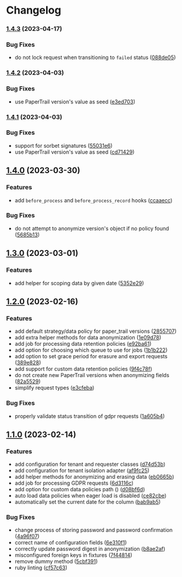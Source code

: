 # Changelog

### [1.4.3](https://www.github.com/Colex/gdpr_admin/compare/v1.4.2...v1.4.3) (2023-04-17)


### Bug Fixes

* do not lock request when transitioning to `failed` status ([088de05](https://www.github.com/Colex/gdpr_admin/commit/088de05d4b438dd526eae7f57de9c7e92cb8af58))

### [1.4.2](https://www.github.com/Colex/gdpr_admin/compare/v1.4.1...v1.4.2) (2023-04-03)


### Bug Fixes

* use PaperTrail version's value as seed ([e3ed703](https://www.github.com/Colex/gdpr_admin/commit/e3ed70372222b0da183bde68cb2d0eb7e6c684af))

### [1.4.1](https://www.github.com/Colex/gdpr_admin/compare/v1.4.0...v1.4.1) (2023-04-03)


### Bug Fixes

* support for sorbet signatures ([55031e6](https://www.github.com/Colex/gdpr_admin/commit/55031e61afbae03b22d60faaec3e93ded8101065))
* use PaperTrail version's value as seed ([cd71429](https://www.github.com/Colex/gdpr_admin/commit/cd71429261b0c7e0b55b2d03ded82c1cdf89ac72))

## [1.4.0](https://www.github.com/Colex/gdpr_admin/compare/v1.3.0...v1.4.0) (2023-03-30)


### Features

* add `before_process` and `before_process_record` hooks ([ccaaecc](https://www.github.com/Colex/gdpr_admin/commit/ccaaecc845448996835b321fd36f6b611bd7f818))


### Bug Fixes

* do not attempt to anonymize version's object if no policy found ([5685b13](https://www.github.com/Colex/gdpr_admin/commit/5685b138d6f41dffce84be23a62900fba43342ed))

## [1.3.0](https://www.github.com/Colex/gdpr_admin/compare/v1.2.0...v1.3.0) (2023-03-01)


### Features

* add helper for scoping data by given date ([5352e29](https://www.github.com/Colex/gdpr_admin/commit/5352e29e028dd38be8e2c4fe24addcfdf0b8c968))

## [1.2.0](https://www.github.com/Colex/gdpr_admin/compare/v1.1.0...v1.2.0) (2023-02-16)


### Features

* add default strategy/data policy for paper_trail versions ([2855707](https://www.github.com/Colex/gdpr_admin/commit/2855707b140058b4d114b36c39c4cbb2ec74e08a))
* add extra helper methods for data anonymization ([1e09d78](https://www.github.com/Colex/gdpr_admin/commit/1e09d788d8dc9f4b4b4b22189cdc36a8d0444b6e))
* add job for processing data retention policies ([e92ba61](https://www.github.com/Colex/gdpr_admin/commit/e92ba61c5bb9a3e92397ededc94c233ab0dab74c))
* add option for choosing which queue to use for jobs ([1b1b222](https://www.github.com/Colex/gdpr_admin/commit/1b1b22247a6b2166cd400c5e81b0952eaf1438ca))
* add option to set grace period for erasure and export requests ([389e828](https://www.github.com/Colex/gdpr_admin/commit/389e828efd808de8a28e924321cca2564fc59286))
* add support for custom data retention policies ([9f4c78f](https://www.github.com/Colex/gdpr_admin/commit/9f4c78fb7592b7977dddc2d46fadcfeb4966b349))
* do not create new PaperTrail versions when anonymizing fields ([82a5529](https://www.github.com/Colex/gdpr_admin/commit/82a55290b9b0c4b69c41538d76f871699c1bc67f))
* simplify request types ([e3cfeba](https://www.github.com/Colex/gdpr_admin/commit/e3cfeba031ed723342af86d31ce7f5034af5b156))


### Bug Fixes

* properly validate status transition of gdpr requests ([1a605b4](https://www.github.com/Colex/gdpr_admin/commit/1a605b47d8593ee37dc04e65d4c35729866b5c05))

## [1.1.0](https://www.github.com/Colex/gdpr_admin/compare/v1.0.0...v1.1.0) (2023-02-14)


### Features

* add configuration for tenant and requester classes ([d74d53b](https://www.github.com/Colex/gdpr_admin/commit/d74d53b128d73cbba44bc2f2ac3d7c5198030f68))
* add configuration for tenant isolation adapter ([af9fc25](https://www.github.com/Colex/gdpr_admin/commit/af9fc25f8cfa08ccf65fc34a04fcd52cfbe45fed))
* add helper methods for anonymizing and erasing data ([eb0665b](https://www.github.com/Colex/gdpr_admin/commit/eb0665b2e5d5a654517056c51339f71b7ea19b11))
* add job for processing GDPR requests ([6d3116c](https://www.github.com/Colex/gdpr_admin/commit/6d3116c9a965838364cf8654a36c7ce1b66f518b))
* add option for custom data policies path () ([d08bf6d](https://www.github.com/Colex/gdpr_admin/commit/d08bf6d35f333d0f5f06923e49a3cbf5ccca8b89))
* auto load data policies when eager load is disabled ([ce82cbe](https://www.github.com/Colex/gdpr_admin/commit/ce82cbe169876769cc697ae66efed693ea3cbad3))
* automatically set the current date for the  column ([bab9ab5](https://www.github.com/Colex/gdpr_admin/commit/bab9ab58a4bef96c8728d5b5aea8b1bae5ec084a))


### Bug Fixes

* change process of storing password and password confirmation ([4a96f07](https://www.github.com/Colex/gdpr_admin/commit/4a96f07ca606571c290816963480dc5c1fde743e))
* correct name of configuration fields ([6e310f1](https://www.github.com/Colex/gdpr_admin/commit/6e310f15ea832d105dea11617ee5b5353533a785))
* correctly update password digest in anonymization ([b8ae2af](https://www.github.com/Colex/gdpr_admin/commit/b8ae2af843afdec68e7abf7efba8dfee73e83ad2))
* misconfigured foreign keys in fixtures ([7f44814](https://www.github.com/Colex/gdpr_admin/commit/7f448142c58bb8a4c4e609bdd1032aaadb38c383))
* remove dummy  method ([5cbf391](https://www.github.com/Colex/gdpr_admin/commit/5cbf391752151b295ac993b3b79c988d4ccf1de9))
* ruby linting ([cf57c63](https://www.github.com/Colex/gdpr_admin/commit/cf57c6324ca5182dbda91beaccc706f7186a7801))
